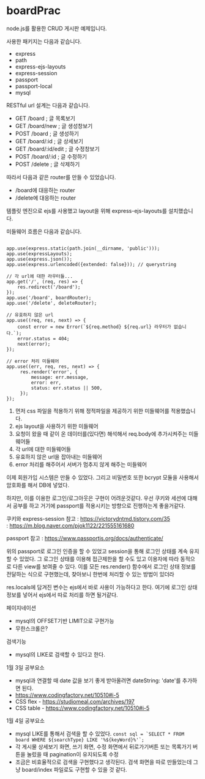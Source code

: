 # boardPrac

node.js를 활용한 CRUD 게시판 예제입니다. 

사용한 패키지는 다음과 같습니다. 

- express
- path
- express-ejs-layouts
- express-session
- passport
- passport-local
- mysql

RESTful url 설계는 다음과 같습니다. 

- GET /board           ; 글 목록보기
- GET /board/new       ; 글 생성창보기
- POST /board          ; 글 생성하기 
- GET /board/:id       ; 글 상세보기 
- GET /board/:id/edit  ; 글 수정창보기
- POST /board/:id      ; 글 수정하기 
- POST /delete         ; 글 삭제하기

따라서 다음과 같은 router를 만들 수 있었습니다. 

- /board에 대응하는 router
- /delete에 대응하는 router

템플릿 엔진으로 ejs를 사용했고 layout을 위해 express-ejs-layouts를 설치했습니다. 

미들웨어 흐름은 다음과 같습니다. 
<pre><code>
app.use(express.static(path.join(__dirname, 'public')));
app.use(expressLayouts);
app.use(express.json());
app.use(express.urlencoded({extended: false})); // querystring

// 각 url에 대한 라우터들...  
app.get('/', (req, res) => {
    res.redirect('/board');
});
app.use('/board', boardRouter);
app.use('/delete', deleteRouter);

// 유효하지 않은 url 
app.use((req, res, next) => {
    const error = new Error(`${req.method} ${req.url} 라우터가 없습니다.`);
    error.status = 404;
    next(error);
});

// error 처리 미들웨어 
app.use((err, req, res, next) => {
     res.render('error', {
         message: err.message,
         error: err,
         status: err.status || 500,
     }); 
});
</code></pre>

1. 먼저 css 파일을 적용하기 위해 정적파일을 제공하기 위한 미들웨어를 적용했습니다.
2. ejs layout을 사용하기 위한 미들웨어
3. 요청이 왔을 때 같이 온 데이터를(있다면) 해석해서 req.body에 추가시켜주는 미들웨어들 
4. 각 url에 대한 미들웨어들 
5. 유효하지 않은 url을 잡아내는 미들웨어 
6. error 처리를 해주어서 서버가 멈추지 않게 해주는 미들웨어 


이제 회원가입 시스템은 만들 수 있었다. 
그리고 비밀번호 또한 bcrypt 모듈을 사용해서 암호화를 해서 DB에 넣었다. 

하지만, 이를 이용한 로그인/로그아웃은 구현이 어려운것같다. 우선 쿠키와 세션에 대해서 공부를 하고 거기에 passport를 적용시키는 방향으로 진행하는게 좋을거같다. 

쿠키와 express-session 참고 : https://victorydntmd.tistory.com/35  
                           : https://m.blog.naver.com/pjok1122/221555161680

passport 참고 : https://www.passportjs.org/docs/authenticate/ 

위의 passport로 로그인 인증을 할 수 있었고 session을 통해 로그인 상태를 계속 유지할 수 있었다. 
그 로그인 상태를 이용해 접근제한을 할 수도 있고 이용자에 따라 동적으로 다른 view를 보여줄 수 있다.
이를 모든 res.render() 함수에서 로그인 상태 정보를 전달하는 식으로 구현했는데, 찾아보니 한번에 처리할 수 있는
방법이 있더라 

res.locals에 담겨진 변수는 ejs에서 바로 사용이 가능하다고 한다. 여기에 로그인 상태 정보를 넣어서
ejs에서 따로 처리를 하면 될거같다. 

페이지네이션
- mysql의 OFFSET기반 LIMIT으로 구현가능
- 무한스크롤은? 

검색기능 
- mysql의 LIKE로 검색할 수 있다고 한다.

1월 3일 공부요소
- mysql과 연결할 때 date 값을 보기 좋게 받아올려면 dateString: 'date'를 추가하면 된다. 
- https://www.codingfactory.net/10510#i-5
- CSS flex - https://studiomeal.com/archives/197
- CSS table - https://www.codingfactory.net/10510#i-5

1월 4일 공부요소 
- mysql LIKE를 통해서 검색을 할 수 있었다. ``` const sql = `SELECT * FROM board WHERE ${searchType} LIKE '%${keyWord}%'`; ```
- 각 게시물 상세보기 화면, 쓰기 화면, 수정 화면에서 뒤로가기버튼 또는 목록가기 버튼을 눌렀을 때 pagination이 유지되도록 수정
- 조금은 비효율적으로 검색을 구현했다고 생각된다. 검색 화면을 따로 만들었는데 그냥 board/index 파일로도 구현할 수 있을 것 같다.
